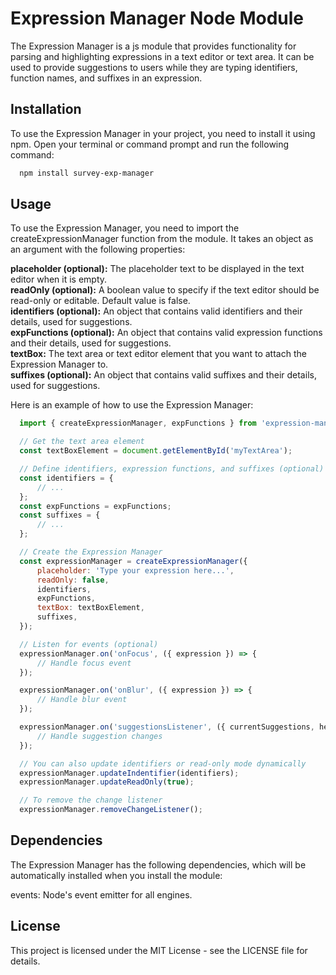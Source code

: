 # Expression Manager Node Module
The Expression Manager is a js module that provides functionality for parsing and highlighting expressions in a text editor or text area. It can be used to provide suggestions to users while they are typing identifiers, function names, and suffixes in an expression.

## Installation
  To use the Expression Manager in your project, you need to install it using npm. Open your terminal or command prompt and run the following command:
```bash
  npm install survey-exp-manager
```

## Usage
  To use the Expression Manager, you need to import the createExpressionManager function from the module. It takes an object as an argument with the following properties:

  **placeholder (optional):** The placeholder text to be displayed in the text editor when it is empty.  
  **readOnly (optional):** A boolean value to specify if the text editor should be read-only or editable. Default value is false.  
  **identifiers (optional):** An object that contains valid identifiers and their details, used for suggestions.  
  **expFunctions (optional):** An object that contains valid expression functions and their details, used for suggestions.  
  **textBox:** The text area or text editor element that you want to attach the Expression Manager to.  
  **suffixes (optional):** An object that contains valid suffixes and their details, used for suggestions.  

Here is an example of how to use the Expression Manager:
```javascript
  import { createExpressionManager, expFunctions } from 'expression-manager';

  // Get the text area element
  const textBoxElement = document.getElementById('myTextArea');

  // Define identifiers, expression functions, and suffixes (optional)
  const identifiers = { 
      // ... 
  };
  const expFunctions = expFunctions;
  const suffixes = {
      // ...
  };

  // Create the Expression Manager
  const expressionManager = createExpressionManager({
      placeholder: 'Type your expression here...',
      readOnly: false,
      identifiers,
      expFunctions,
      textBox: textBoxElement,
      suffixes,
  });

  // Listen for events (optional)
  expressionManager.on('onFocus', ({ expression }) => {
      // Handle focus event
  });

  expressionManager.on('onBlur', ({ expression }) => {
      // Handle blur event
  });

  expressionManager.on('suggestionsListener', ({ currentSuggestions, helpFor, activeSuggestionIndex }) => {
      // Handle suggestion changes
  });

  // You can also update identifiers or read-only mode dynamically
  expressionManager.updateIndentifier(identifiers);
  expressionManager.updateReadOnly(true);

  // To remove the change listener
  expressionManager.removeChangeListener();
  ```
## Dependencies
  The Expression Manager has the following dependencies, which will be automatically installed when you install the module:

  events: Node's event emitter for all engines.

## License
  This project is licensed under the MIT License - see the LICENSE file for details.

